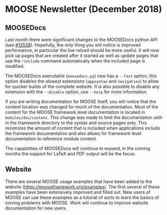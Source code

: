 # MOOSE Newsletter (December 2018)

## MOOSEDocs

Last month there were significant changes to the MOOSEDocs python API
(see [#12528](https://github.com/idaholab/moose/pull/12528)). Hopefully, the only thing you will
notice is improved performance, in particular the live reload should be more useful. It will now
pick up pages that are created after it started as well as update pages that use the `!include`
command automatically when the included page is modified.

The MOOSEDocs executable (`moosedocs.py`) now has a `--fast` option, this option disables the
slowest extensions (`appsyntax` and `navigation`) to allow for quicker builds of the complete
website. It is also possible to disable any extension with the `--disable` option, use `--help` for
more information.

If you are writing documentation for MOOSE itself, you will notice that the content location
was changed for much of the documentation. Most of the content for the MOOSE framework level
documentation is located in `modules/doc/content`. This change was made to limit the documentation
with in the framework directory to the syntax and source pages only. This minimizes the amount of
content that is included when applications include the framework documentation and also allows for
framework level documentation to reference module content.

The capabilities of MOOSEDocs will continue to expand, in the coming months the support for LaTeX
and PDF output will be the focus.

## Website

There are several MOOSE usage examples that have been added to the website
(https://mooseframework.org/examples). The first several of these examples have been extensively
improved and filled out.  New users of MOOSE can use these examples as a tutorial of sorts to
learn the basics of solving problems with MOOSE.  Work will continue to improve website
documentation for new users.
